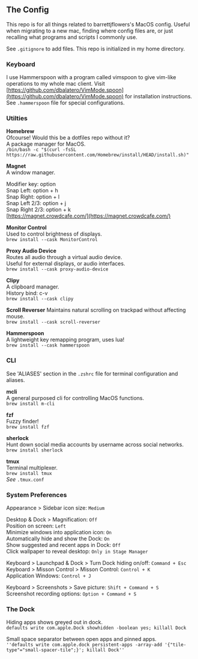 ## The Config
This repo is for all things related to barrettjflowers's
MacOS config. Useful when migrating to a new mac, finding where config files are,
or just recalling what programs and scripts I commonly use.

See `.gitignore` to add files. This repo is initialized in my home directory.

### Keyboard
I use Hammerspoon with a program called vimspoon to give vim-like operations to my whole mac client.
Visit [https://github.com/dbalatero/VimMode.spoon](https://github.com/dbalatero/VimMode.spoon) for installation instructions. \
See `.hammerspoon` file for special configurations.

### Utilties
**Homebrew** \
Ofcourse! Would this be a dotfiles repo without it? \
A package manager for MacOS. \
`/bin/bash -c "$(curl -fsSL https://raw.githubusercontent.com/Homebrew/install/HEAD/install.sh)"`

**Magnet** \
A window manager.

Modifier key: option \
Snap Left: option + h \
Snap Right: option + l \
Snap Left 2/3: option + j \
Snap Right 2/3: option + k \
[https://magnet.crowdcafe.com/](https://magnet.crowdcafe.com/)

**Monitor Control** \
Used to control brightness of displays. \
`brew install --cask MonitorControl`

**Proxy Audio Device** \
Routes all audio through a virtual audio device. \
Useful for external displays, or audio interfaces. \
`brew install --cask proxy-audio-device`

**Clipy** \
A clipboard manager. \
History bind: c-v \
`brew install --cask clipy`

**Scroll Reverser**
Maintains natural scrolling on trackpad without affecting mouse. \
`brew install --cask scroll-reverser`

**Hammerspoon** \
A lightweight key remapping program, uses lua! \
`brew install --cask hammerspoon`

### CLI
See 'ALIASES' section in the `.zshrc` file for terminal configuration and aliases.

**mcli** \
A general purposed cli for controlling MacOS functions. \
`brew install m-cli`

**fzf** \
Fuzzy finder! \
`brew install fzf`

**sherlock** \
Hunt down social media accounts by username across social networks. \
`brew install sherlock`

**tmux** \
Terminal multiplexer. \
`brew install tmux`\
_See_ `.tmux.conf`

### System Preferences
Appearance > Sidebar icon size: `Medium`

Desktop & Dock > Magnification: `Off` \
Position on screen: `Left` \
Minimize windows into application icon: `On` \
Automatically hide and show the Dock: `On` \
Show suggested and recent apps in Dock: `Off` \
Click wallpaper to reveal desktop: `Only in Stage Manager`

Keyboard > Launchpad & Dock > Turn Dock hiding on/off: `Command + Esc` \
Keyboard > Misson Control > Misson Control: `Control + K` \
Application Windows: `Control + J`

Keyboard > Screenshots > Save picture: `Shift + Command + S` \
Screenshot recording options: `Option + Command + S`

### The Dock
Hiding apps shows greyed out in dock. \
`defaults write com.apple.Dock showhidden -boolean yes; killall Dock`

Small space separator between open apps and pinned apps. \
`''defaults write com.apple.dock persistent-apps -array-add '{"tile-type"="small-spacer-tile";}'; killall Dock''`
